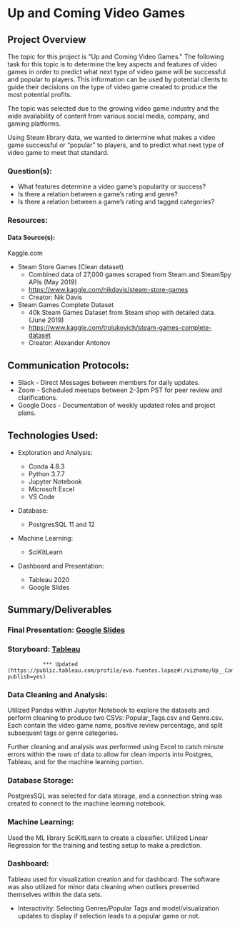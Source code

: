 # Up and Coming Video Games

## Project Overview 
The topic for this project is "Up and Coming Video Games." The following task for this topic is to determine the key aspects and features of video games in order to predict what next type of video game will be successful and popular to players. This information can be used by potential clients to guide their decisions on the type of video game created to produce the most potential profits.

The topic was selected due to the growing video game industry and the wide availability of content from various social media, company, and gaming platforms.

Using Steam library data, we wanted to determine what makes a video game successful or “popular” to players, and to predict what next type of video game to meet that standard.

### Question(s): 
* What features determine a video game’s popularity or success? 
* Is there a relation between a game’s rating and genre? 
* Is there a relation between a game’s rating  and tagged categories? 

### Resources: 

#### Data Source(s):
Kaggle.com 
* Steam Store Games (Clean dataset)
    * Combined data of 27,000 games scraped from Steam and SteamSpy APIs (May 2019)
    * https://www.kaggle.com/nikdavis/steam-store-games 
    * Creator: Nik Davis 
* Steam Games Complete Dataset
    * 40k Steam Games Dataset from Steam shop with detailed data. (June 2019)
    * https://www.kaggle.com/trolukovich/steam-games-complete-dataset 
    * Creator: Alexander Antonov 

## Communication Protocols: 
* Slack - Direct Messages between members for daily updates.
* Zoom - Scheduled meetups between 2-3pm PST for peer review and clarifications.
* Google Docs - Documentation of weekly updated roles and project plans.

## Technologies Used:
* Exploration and Analysis:
    * Conda 4.8.3 
    * Python 3.7.7
    * Jupyter Notebook 
    * Microsoft Excel  
    * VS Code 

* Database: 
    *  PostgresSQL 11 and 12

* Machine Learning: 
    * SciKitLearn 

* Dashboard and Presentation: 
    * Tableau 2020
    * Google Slides

## Summary/Deliverables 

### Final Presentation: [Google Slides](https://docs.google.com/presentation/d/14ufltNWV_WKdvIHcUpGJF6-fU7ixM8EVtVumdZRBKfY/edit?usp=sharing)


### Storyboard: [Tableau](https://public.tableau.com/profile/eva.fuentes.lopez#!/vizhome/UpComingVideoGames/Story1?publish=yes)
               *** Updated (https://public.tableau.com/profile/eva.fuentes.lopez#!/vizhome/Up__Coming_Video_Games/Story1?publish=yes)

### Data Cleaning and Analysis: 
Utilized Pandas within Jupyter Notebook to explore the datasets and perform cleaning to produce two CSVs: Popular_Tags.csv and Genre.csv. Each contain the video game name, positive review percentage, and split subsequent tags or genre categories. 

Further cleaning and analysis was performed using Excel to catch minute errors within the rows of data to allow for clean imports into Postgres, Tableau, and for the machine learning portion. 

### Database Storage: 
PostgresSQL was selected for data storage, and a connection string was created to connect to the machine learning notebook. 

### Machine Learning: 
Used the ML library SciKitLearn to create a classifier. Utilized Linear Regression for the training and testing setup to make a prediction. 

### Dashboard: 

Tableau used for visualization creation and for dashboard. The software was also utilized for minor data cleaning when outliers presented themselves within the data sets. 

* Interactivity: Selecting Genres/Popular Tags and model/visualization updates to display if selection leads to a popular game or not. 
